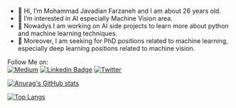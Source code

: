 - 👋 Hi, I’m Mohammad Javadian Farzaneh and I am about 26 years old.
- 👀 I’m interested in AI especially Machine Vision area.
- 🌱 Nowadys I am working on AI side projects to learn more about python and machine learning techniques.
- 🏫 Moreover, I am seeking for PhD positions related to machine learning, especially deep learning positions related to machine vision.

Follow Me on:  
[![Medium](https://img.icons8.com/color/48/null/medium-monogram.png)](https://medium.com/@m-javadian)
[![Linkedin Badge](https://img.icons8.com/color/48/null/linkedin.png)](https://www.linkedin.com/in/mohammadjavadianfarzaneh/)
[![Twitter](https://img.icons8.com/color/48/null/twitter-squared.png)](https://twitter.com/M3000_JF)

[![Anurag's GitHub stats](https://github-readme-stats.vercel.app/api?username=m-javadian-farzaneh&hide=prs&show_icons=true&theme=vue)](https://github.com/anuraghazra/github-readme-stats)

[![Top Langs](https://github-readme-stats.vercel.app/api/top-langs/?username=m-javadian-farzaneh&langs_count=5&hide=fortran,shell,css)](https://github.com/anuraghazra/github-readme-stats)
